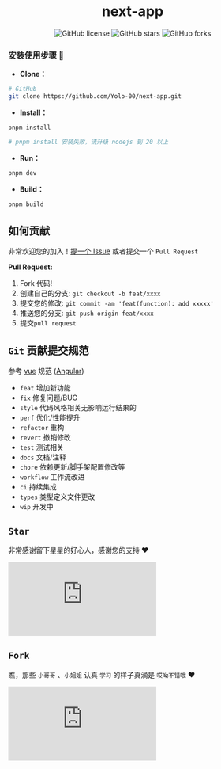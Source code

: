 <div align="center">
<h1>next-app</h1>

![GitHub license](https://img.shields.io/github/license/Yolo-00/next-app?style=flat)
![GitHub stars](https://img.shields.io/github/stars/Yolo-00/next-app?color=fa6470&style=flat)
![GitHub forks](https://img.shields.io/github/forks/Yolo-00/next-app?style=flat)

</div>

### 安装使用步骤 📔

- **Clone：**

```bash
# GitHub
git clone https://github.com/Yolo-00/next-app.git
```

- **Install：**

```bash
pnpm install

# pnpm install 安装失败，请升级 nodejs 到 20 以上
```

- **Run：**

```bash
pnpm dev
```

- **Build：**

```bash
pnpm build
```

## 如何贡献

非常欢迎您的加入！[提一个 Issue](https://github.com/Yolo-00/next-app/issues/new/choose) 或者提交一个 `Pull Request`

**Pull Request:**

1. Fork 代码!
2. 创建自己的分支: `git checkout -b feat/xxxx`
3. 提交您的修改: `git commit -am 'feat(function): add xxxxx'`
4. 推送您的分支: `git push origin feat/xxxx`
5. 提交`pull request`

## `Git` 贡献提交规范

参考 [vue](https://github.com/vuejs/vue/blob/dev/.github/COMMIT_CONVENTION.md) 规范 ([Angular](https://github.com/conventional-changelog/conventional-changelog/tree/master/packages/conventional-changelog-angular))

- `feat` 增加新功能
- `fix` 修复问题/BUG
- `style` 代码风格相关无影响运行结果的
- `perf` 优化/性能提升
- `refactor` 重构
- `revert` 撤销修改
- `test` 测试相关
- `docs` 文档/注释
- `chore` 依赖更新/脚手架配置修改等
- `workflow` 工作流改进
- `ci` 持续集成
- `types` 类型定义文件更改
- `wip` 开发中

## `Star`

非常感谢留下星星的好心人，感谢您的支持 ❤️

[![Stargazers repo roster for Yolo-00/next-app](https://bytecrank.com/nastyox/reporoster/php/stargazersSVG.php?user=Yolo-00&repo=next-app)](https://github.com/Yolo-00/next-app/stargazers)

## `Fork`

瞧，那些 `小哥哥` 、`小姐姐` 认真 `学习` 的样子真滴是 `哎呦不错哦` ❤️

[![Forkers repo roster for Yolo-00/next-app](https://bytecrank.com/nastyox/reporoster/php/forkersSVG.php?user=Yolo-00&repo=next-app)](https://github.com/Yolo-00/next-app/network/members)